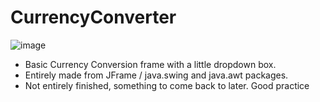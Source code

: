 # CurrencyConverter
![image](https://user-images.githubusercontent.com/97462803/175815557-4e6c8a7b-2388-4d3c-a95b-6a7257d762b9.png)

- Basic Currency Conversion frame with a little dropdown box.
- Entirely made from JFrame / java.swing and java.awt packages.
- Not entirely finished, something to come back to later. Good practice
